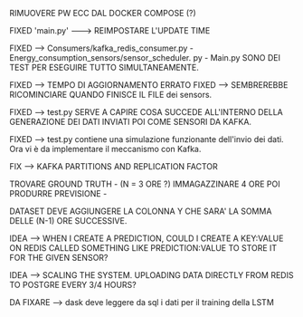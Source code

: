 RIMUOVERE PW ECC DAL DOCKER COMPOSE (?)

FIXED 'main.py' ---> REIMPOSTARE L'UPDATE TIME

FIXED --> Consumers/kafka_redis_consumer.py - Energy_consumption_sensors/sensor_scheduler.  py - Main.py 
          SONO DEI TEST PER ESEGUIRE TUTTO SIMULTANEAMENTE.

FIXED --> TEMPO DI AGGIORNAMENTO ERRATO 
FIXED --> SEMBREREBBE RICOMINCIARE QUANDO FINISCE IL FILE dei sensors.

FIXED --> test.py SERVE A CAPIRE COSA SUCCEDE ALL'INTERNO DELLA GENERAZIONE DEI DATI
           INVIATI POI COME SENSORI DA KAFKA.

FIXED --> test.py contiene una simulazione funzionante dell'invio dei dati. Ora vi è da implementare il meccanismo con Kafka.

FIX --> KAFKA PARTITIONS AND REPLICATION FACTOR

TROVARE GROUND TRUTH - (N = 3 ORE ?) IMMAGAZZINARE 4 ORE POI PRODURRE PREVISIONE -

DATASET DEVE AGGIUNGERE LA COLONNA Y CHE SARA' LA SOMMA DELLE (N-1) ORE SUCCESSIVE.


IDEA --> WHEN I CREATE A PREDICTION, COULD I CREATE A KEY:VALUE ON REDIS CALLED SOMETHING LIKE PREDICTION:VALUE TO STORE IT FOR THE GIVEN SENSOR?

IDEA --> SCALING THE SYSTEM. UPLOADING DATA DIRECTLY FROM REDIS TO POSTGRE EVERY 3/4 HOURS?

DA FIXARE --> dask deve leggere da sql i dati per il training della LSTM
